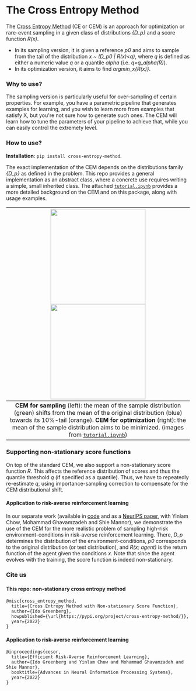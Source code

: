 # The Cross Entropy Method

The [Cross Entropy Method](http://web.mit.edu/6.454/www/www_fall_2003/gew/CEtutorial.pdf) (CE or CEM) is an approach for optimization or rare-event sampling in a given class of distributions *{D_p}* and a score function *R(x)*.
* In its sampling version, it is given a reference *p0* and aims to sample from the tail of the distribution *x ~ (D_p0 | R(x)<q)*, where *q* is defined as either a numeric value *q* or a quantile *alpha* (i.e. *q=q_alpha(R)*).
* In its optimization version, it aims to find *argmin_x{R(x)}*.

### Why to use?

The sampling version is particularly useful for over-sampling of certain properties. For example, you have a parametric pipeline that generates examples for learning, and you wish to learn more from examples that satisfy X, but you're not sure how to generate such ones. The CEM will learn how to tune the parameters of your pipeline to achieve that, while you can easily control the extremety level.

### How to use?

**Installation**: `pip install cross-entropy-method`.

The exact implementation of the CEM depends on the distributions family *{D_p}* as defined in the problem.
This repo provides a general implementation as an abstract class, where a concrete use requires writing a simple, small inherited class.
The attached [`tutorial.ipynb`](https://github.com/ido90/CEM/blob/master/tutorial.ipynb) provides a more detailed background on the CEM and on this package, along with usage examples.

| <img src="https://idogreenberg.neocities.org/linked_images/CEM_toy_quantile_sampling.png" width="260"> <img src="https://idogreenberg.neocities.org/linked_images/CEM_toy_optimization.png" width="260"> |
| :--: |
| **CEM for sampling** (left): the mean of the sample distribution (green) shifts from the mean of the original distribution (blue) towards its 10%-tail (orange). **CEM for optimization** (right): the mean of the sample distribution aims to be minimized.   (images from [`tutorial.ipynb`](https://github.com/ido90/CEM/blob/master/tutorial.ipynb)) |

### Supporting non-stationary score functions

On top of the standard CEM, we also support a non-stationary score function *R*.
This affects the reference distribution of scores and thus the quantile threshold *q* (if specified as a quantile).
Thus, we have to repeatedly re-estimate *q*, using importance-sampling correction to compensate for the CEM distributional shift.

#### Application to risk-averse reinforcement learning

In our separate work (available in [code](https://github.com/ido90/CeSoR) and as a [NeurIPS paper](https://arxiv.org/abs/2205.05138), with Yinlam Chow, Mohammad Ghavamzadeh and Shie Mannor), we demonstrate the use of the CEM for the more realistic problem of sampling high-risk environment-conditions in risk-averse reinforcement learning. There, *D_p* determines the distribution of the environment-conditions, *p0* corresponds to the original distribution (or test distribution), and *R(x; agent)* is the return function of the agent given the conditions *x*.
Note that since the agent evolves with the training, the score function is indeed non-stationary.

### Cite us
#### This repo: non-stationary cross entropy method
```
@misc{cross_entropy_method,
  title={Cross Entropy Method with Non-stationary Score Function},
  author={Ido Greenberg},
  howpublished={\url{https://pypi.org/project/cross-entropy-method/}},
  year={2022}
}
```

#### Application to risk-averse reinforcement learning
```
@inproceedings{cesor,
  title={Efficient Risk-Averse Reinforcement Learning},
  author={Ido Greenberg and Yinlam Chow and Mohammad Ghavamzadeh and Shie Mannor},
  booktitle={Advances in Neural Information Processing Systems},
  year={2022}
}
```
